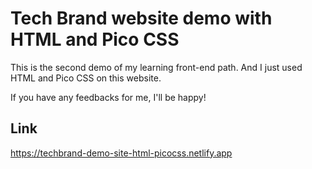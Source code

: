 # Tech Brand website demo with HTML and Pico CSS
This is the second demo of my learning front-end path. And I just used HTML and Pico CSS on this website.

If you have any feedbacks for me, I'll be happy!

## Link
https://techbrand-demo-site-html-picocss.netlify.app
